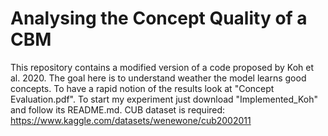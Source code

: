 # Analysing the Concept Quality of a CBM

This repository contains a modified version of a code proposed by Koh et al. 2020. The goal here is to understand weather the model learns good concepts.
To have a rapid notion of the results look at "Concept Evaluation.pdf".
To start my experiment just download "Implemented_Koh" and follow its README.md. CUB dataset is required: https://www.kaggle.com/datasets/wenewone/cub2002011
